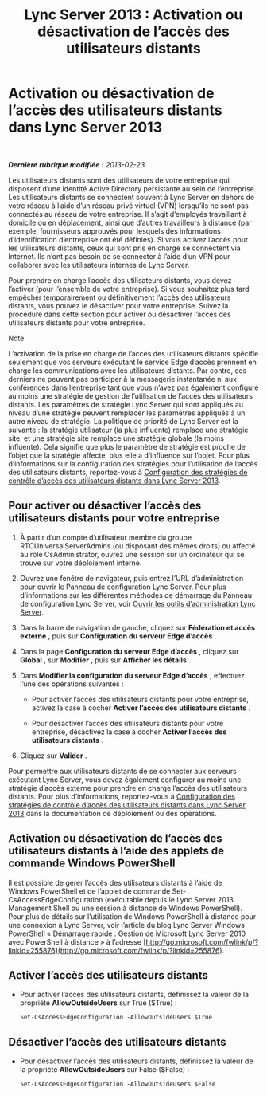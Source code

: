﻿---
title: 'Lync Server 2013 : Activation ou désactivation de l’accès des utilisateurs distants'
TOCTitle: Activation ou désactivation de l’accès des utilisateurs distants
ms:assetid: cd9d3ddc-4839-457a-86d9-b15413e74002
ms:mtpsurl: https://technet.microsoft.com/fr-fr/library/Gg182586(v=OCS.15)
ms:contentKeyID: 49298855
ms.date: 05/20/2016
mtps_version: v=OCS.15
ms.translationtype: HT
---

# Activation ou désactivation de l’accès des utilisateurs distants dans Lync Server 2013

 

_**Dernière rubrique modifiée :** 2013-02-23_

Les utilisateurs distants sont des utilisateurs de votre entreprise qui disposent d’une identité Active Directory persistante au sein de l’entreprise. Les utilisateurs distants se connectent souvent à Lync Server en dehors de votre réseau à l’aide d’un réseau privé virtuel (VPN) lorsqu’ils ne sont pas connectés au réseau de votre entreprise. Il s’agit d’employés travaillant à domicile ou en déplacement, ainsi que d’autres travailleurs à distance (par exemple, fournisseurs approuvés pour lesquels des informations d’identification d’entreprise ont été définies). Si vous activez l’accès pour les utilisateurs distants, ceux qui sont pris en charge se connectent via Internet. Ils n’ont pas besoin de se connecter à l’aide d’un VPN pour collaborer avec les utilisateurs internes de Lync Server.

Pour prendre en charge l’accès des utilisateurs distants, vous devez l’activer (pour l’ensemble de votre entreprise). Si vous souhaitez plus tard empêcher temporairement ou définitivement l’accès des utilisateurs distants, vous pouvez le désactiver pour votre entreprise. Suivez la procédure dans cette section pour activer ou désactiver l’accès des utilisateurs distants pour votre entreprise.

> [!note]  
> L’activation de la prise en charge de l’accès des utilisateurs distants spécifie seulement que vos serveurs exécutant le service Edge d’accès prennent en charge les communications avec les utilisateurs distants. Par contre, ces derniers ne peuvent pas participer à la messagerie instantanée ni aux conférences dans l’entreprise tant que vous n’avez pas également configuré au moins une stratégie de gestion de l’utilisation de l’accès des utilisateurs distants. Les paramètres de stratégie Lync Server qui sont appliqués au niveau d’une stratégie peuvent remplacer les paramètres appliqués à un autre niveau de stratégie. La politique de priorité de Lync Server est la suivante : la stratégie utilisateur (la plus influente) remplace une stratégie site, et une stratégie site remplace une stratégie globale (la moins influente). Cela signifie que plus le paramètre de stratégie est proche de l’objet que la stratégie affecte, plus elle a d’influence sur l’objet. Pour plus d’informations sur la configuration des stratégies pour l’utilisation de l’accès des utilisateurs distants, reportez-vous à <a href="lync-server-2013-configure-policies-to-control-remote-user-access.md">Configuration des stratégies de contrôle d’accès des utilisateurs distants dans Lync Server 2013</a>.

## Pour activer ou désactiver l’accès des utilisateurs distants pour votre entreprise

1.  À partir d’un compte d’utilisateur membre du groupe RTCUniversalServerAdmins (ou disposant des mêmes droits) ou affecté au rôle CsAdministrator, ouvrez une session sur un ordinateur qui se trouve sur votre déploiement interne.

2.  Ouvrez une fenêtre de navigateur, puis entrez l’URL d’administration pour ouvrir le Panneau de configuration Lync Server. Pour plus d’informations sur les différentes méthodes de démarrage du Panneau de configuration Lync Server, voir [Ouvrir les outils d’administration Lync Server](lync-server-2013-open-lync-server-administrative-tools.md).

3.  Dans la barre de navigation de gauche, cliquez sur **Fédération et accès externe** , puis sur **Configuration du serveur Edge d’accès** .

4.  Dans la page **Configuration du serveur Edge d’accès** , cliquez sur **Global** , sur **Modifier** , puis sur **Afficher les détails** .

5.  Dans **Modifier la configuration du serveur Edge d’accès** , effectuez l’une des opérations suivantes :
    
      - Pour activer l’accès des utilisateurs distants pour votre entreprise, activez la case à cocher **Activer l’accès des utilisateurs distants** .
    
      - Pour désactiver l’accès des utilisateurs distants pour votre entreprise, désactivez la case à cocher **Activer l’accès des utilisateurs distants** .

6.  Cliquez sur **Valider** .

Pour permettre aux utilisateurs distants de se connecter aux serveurs exécutant Lync Server, vous devez également configurer au moins une stratégie d’accès externe pour prendre en charge l’accès des utilisateurs distants. Pour plus d’informations, reportez-vous à [Configuration des stratégies de contrôle d’accès des utilisateurs distants dans Lync Server 2013](lync-server-2013-configure-policies-to-control-remote-user-access.md) dans la documentation de déploiement ou des opérations.

## Activation ou désactivation de l’accès des utilisateurs distants à l’aide des applets de commande Windows PowerShell

Il est possible de gérer l’accès des utilisateurs distants à l’aide de Windows PowerShell et de l’applet de commande Set-CsAccessEdgeConfiguration (exécutable depuis le Lync Server 2013 Management Shell ou une session à distance de Windows PowerShell). Pour plus de détails sur l’utilisation de Windows PowerShell à distance pour une connexion à Lync Server, voir l’article du blog Lync Server Windows PowerShell « Démarrage rapide : Gestion de Microsoft Lync Server 2010 avec PowerShell à distance » à l’adresse [http://go.microsoft.com/fwlink/p/?linkId=255876](http://go.microsoft.com/fwlink/p/?linkid=255876).

## Activer l’accès des utilisateurs distants

  - Pour activer l’accès des utilisateurs distants, définissez la valeur de la propriété **AllowOutsideUsers** sur True ($True) :
    
        Set-CsAccessEdgeConfiguration -AllowOutsideUsers $True

## Désactiver l’accès des utilisateurs distants

  - Pour désactiver l’accès des utilisateurs distants, définissez la valeur de la propriété **AllowOutsideUsers** sur False ($False) :
    
        Set-CsAccessEdgeConfiguration -AllowOutsideUsers $False

